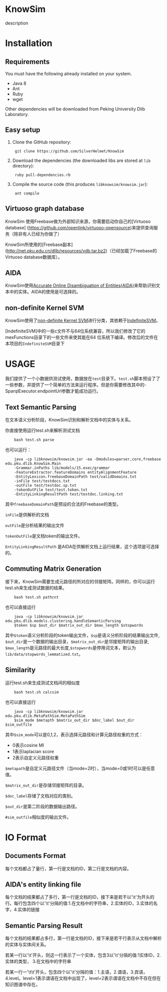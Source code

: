 # KnowSim

description

# Installation

## Requirements

You must have the following already installed on your system.

- Java 8
- Ant
- Ruby
- wget

Other dependencies will be downloaded from Peking University Dlib Laboratory.

## Easy setup

1. Clone the GitHub repository:

        git clone https://github.com/SilverHelmet/KnowSim
        
2. Download the dependencies (the downloaded libs are stored at `lib` directory):

        ruby pull-dependencies.rb
        
3. Compile the source code (this produces `libknowsim/knowsim.jar`):

        ant compile

## Virtuoso graph database

KnowSim 使用Freebase做为外部知识来源，你需要启动你自己的[Virtuoso database] (https://github.com/openlink/virtuoso-opensource)来提供查询服务（除非有人已经为你做了）

KnowSim所使用的[Freebase副本] (http://net.pku.edu.cn/dlib/resources/vdb.tar.bz2)（已经加载了Freebase的Virtuoso database数据库）。

## AIDA
KnowSim使用[Accurate Online Disambiguation of Entities(AIDA)](https://github.com/yago-naga/aida)来帮助识别文本中的实体。AIDA的使用是可选择的。 

## non-definite Kernel SVM
KnowSim使用了[non-definite Kernel SVM](http://empslocal.ex.ac.uk/people/staff/yy267/indefinitesvm_nips2009.zip)进行分类，其依赖于[IndefiniteSVM](http://www.di.ens.fr/~aspremon/ZIP/IndefiniteSVM.zip)。

[IndefiniteSVM]中的一些c文件不与64位系统兼容，所以我们修改了它的mexFunctions目录下的一些文件来使其能在64 位系统下编译。修改后的文件在本项目的`IndefiniteSVM`目录下

# USAGE
我们提供了一个小数据供测试使用，数据放在`test`目录下。`test.sh`脚本预设了了一些参数，并提供了一个简单的方法来运行程序。但是你需要修改其中的-SparqlExecutor.endpointUrl参数才能成功运行。

## Text Semantic Parsing
在文本语义分析阶段，KnowSim识别和解析文档中的实体与关系。

你直接使用运行test.sh来解析测试文档

        bash test.sh parse
        
也可以运行：

        java -cp libknowsim/knowsim.jar -ea -Dmodules=parser,core,freebase edu.pku.dlib.KnowSim.Main 
        -Grammar.inPaths lib/models/15.exec/grammar 
        -FeatureExtractor.featureDomains entityAlignmentFeature 
        -EntityLexicon.freebaseDomainPath test/validDomains.txt 
        -inFile test/testdocs.txt 
        -outFile test/testdoc.sp.txt
        -tokenOutFile test/test.token.txt 
        -EntityLinkingResultPath test/testdoc.linking.txt
其中`freebaseDomainPath`是预设的合法的Freebase的类型。

`inFile`是供解析的文档

`outFile`是分析结果的输出文件

`tokenOutFile`是文档token的输出文件。

`EntityLinkingResultPath` 是AIDA在供解析文档上运行结果，这个选项是可选择的。

## Commuting Matrix Generation
接下来，KnowSim需要生成元路径的所对应的邻接矩阵。同样的，你可以运行test.sh来生成测试数据的结果。

        bash test.sh pathcnt
        
也可以直接运行

        java -cp libknowsim/knowsim.jar edu.pku.dlib.models.clustering.handleSemanticParsing
        $token $sp $out_dir $matrix_out_dir $max_length $stopwords
        
其中`$token`语义分析阶段的token输出文件，`$sp`是语义分析阶段的结果输出文件, `$out_dir`是一个数据的输出目录，`$matrix_out_dir`是邻接矩阵的输出目录, `$max_length`是元路径的最大长度,`$stopwords`是停用词文本，默认为`lib/data/stopwords_lemmatized.txt`。

## Similarity 
运行test.sh来生成测试文档间的相似度

        bash test.sh calcsim

也可以直接运行

        java -cp libknowsim/knowsim.jar edu.pku.dlib.MetaPathSim.MetaPathSim
        $sim_mode $metapth $matrix_out_dir $doc_label $out_dir $sim_outfile
        
其中`$sim_mode`可以是0,1,2，表示选择元路径和计算元路径权重的方式：
- 0表示cosine MI
- 1表示laplacian score
- 2表示自定义元路径权重

`$metapath`是自定义元路径文件（当mode=2时），当mode=0或1时可以是任意值。

`$matrix_out_dir`是存储邻接矩阵的目录。

`$doc_label`存储了文档对应的类别。

`$out_dir`是第二阶段的数据输出路径。

`#sim_outfile`相似度的输出文件。

  
# IO Format
  
## Documents Format
每个文档都占了量行，第一行是文档的ID，第二行是文档的内容。
  
## AIDA's entity linking file
每个文档的结果都占了多行，第一行是文档的ID，接下来是若干以'\t'为开头的行。每行包含四个以'\t'分隔的值:1.在文档中的字符串，2.实体的ID，3.实体的名字，4.实体的链接

## Semantic Parsing Result
每个文档的结果都占多行，第一行是文档的ID，接下来是若干行表示从文档中解析的实体与实体间关系。

若某一行以'\t'开头，则这一行表示了一个实体，包含3以'\t'分隔的值:1实体ID，2.实体的类型， 3.在文档中的字符串

若某一行一'\t\t'开头，包含四个以'\t'分隔的值：1.主语，2.谓语，3.宾语，4.level。level=1表示谓语在文档中出现了，level=2表示谓语在文档中不存在但在知识图谱中存在。


  
  






        
